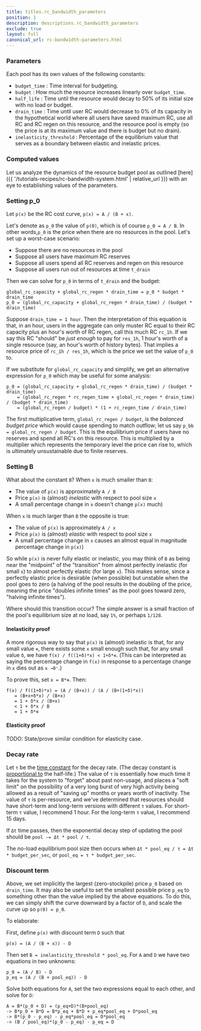 ```yaml
---
title: titles.rc_bandwidth_parameters
position: 1
description: descriptions.rc_bandwidth_parameters
exclude: true
layout: full
canonical_url: rc-bandwidth-parameters.html
---
```


### Parameters

Each pool has its own values of the following constants:

- `budget_time` : Time interval for budgeting.
- `budget` : How much the resource increases linearly over `budget_time`.
- `half_life` : Time until the resource would decay to 50% of its initial size with no load or budget.
- `drain_time` : Time until user RC would decrease to 0% of its capacity in the hypothetical world where all users have saved maximum RC, use all RC and RC regen on this resource, and the resource pool is empty (so the price is at its maximum value and there is budget but no drain).
- `inelasticity_threshold` : Percentage of the equilibrium value that serves as a boundary between elastic and inelastic prices.

### Computed values

Let us analyze the dynamics of the resource budget pool as outlined [here]({{ '/tutorials-recipes/rc-bandwidth-system.html' | relative_url }}) with an eye to establishing values of the parameters.

### Setting p_0

Let `p(x)` be the RC cost curve, `p(x) = A / (B + x)`.

Let's denote as `p_0` the value of `p(0)`, which is of course `p_0 = A / B`.  In other words,`p_0` is the price when there are no resources in the pool.  Let's set up a worst-case scenario:

- Suppose there are no resources in the pool
- Suppose all users have maximum RC reserves
- Suppose all users spend all RC reserves and regen on this resource
- Suppose all users run out of resources at time `t_drain`

Then we can solve for `p_0` in terms of `t_drain` and the budget:

```
global_rc_capacity + global_rc_regen * drain_time = p_0 * budget * drain_time
p_0 = (global_rc_capacity + global_rc_regen * drain_time) / (budget * drain_time)
```

Suppose `drain_time = 1 hour`.  Then the interpretation of this equation is that, in an hour, users in the aggregate can only muster RC equal to their RC capacity plus an hour's worth of RC regen, call this much RC `rc_1h`.  If we say this RC "should" be *just enough* to pay for `res_1h`, 1 hour's worth of a single resource (say, an hour's worth of history bytes).  That implies a resource price of `rc_1h / res_1h`, which is the price we set the value of `p_0` to.

If we substitute for `global_rc_capacity` and simplify, we get an alternative expression for `p_0` which may be useful for some analysis:

```
p_0 = (global_rc_capacity + global_rc_regen * drain_time) / (budget * drain_time)
    = (global_rc_regen * rc_regen_time + global_rc_regen * drain_time) / (budget * drain_time)
    = (global_rc_regen / budget) * (1 + rc_regen_time / drain_time)
```

The first multiplicative term, `global_rc_regen / budget`, is the *balanced budget price* which would cause spending to match outflow; let us say `p_bb = global_rc_regen / budget`.  This is the equilibrium price if users have no reserves and spend all RC's on this resource.  This is multiplied by a multiplier which represents the temporary level the price can rise to, which is ultimately unsustainable due to finite reserves.

### Setting B

What about the constant `B`?  When `x` is much smaller than `B`:

- The value of `p(x)` is approximately `A / B`
- Price `p(x)` is (almost) *inelastic* with respect to pool size `x`
- A small percentage change in `x` doesn't change `p(x)` much)

When `x` is much larger than `B` the opposite is true:

- The value of `p(x)` is approximately `A / x`
- Price `p(x)` is (almost) *elastic* with respect to pool size `x`
- A small percentage change in `x` causes an almost equal in magnitude percentage change in `p(x)`)

So while `p(x)` is never fully elastic or inelastic, you may think of `B` as being near the "midpoint" of the "transition" from almost perfectly inelastic (for small `x`) to almost perfectly elastic (for large `x`).  This makes sense, since a perfectly elastic price is desirable (when possible) but unstable when the pool goes to zero (a halving of the pool results in the doubling of the price, meaning the price "doubles infinite times" as the pool goes toward zero, "halving infinite times").

Where should this transition occur?  The simple answer is a small fraction of the pool's equilibrium size at no load, say `1%`, or perhaps `1/128`.

#### Inelasticity proof

A more rigorous way to say that `p(x)` is (almost) inelastic is that, for any small value `∊`, there exists some `x` small enough such that, for any small value `δ`, we have `f(x) / f((1+δ)*x) < 1+δ*∊`.  (This can be interpreted as saying the percentage change in `f(x)` in response to a percentage change in `x` dies out as `x →0⁺`.)

To prove this, set `x = B*∊`.  Then:

```
f(x) / f((1+δ)*x) = (A / (B+x)) / (A / (B+(1+δ)*x))
   = (B+x+δ*x) / (B+x)
   = 1 + δ*x / (B+x)
   < 1 + δ*x / B
   = 1 + δ*∊
```

#### Elasticity proof

TODO:  State/prove similar condition for elasticity case.

### Decay rate

Let `τ` be the [time constant](https://en.wikipedia.org/wiki/Time_constant) for the decay rate.  (The decay constant is [proportional to](https://en.wikipedia.org/wiki/Time_constant#Exponential_decay) the half-life.)  The value of `τ` is essentially how much time it takes for the system to "forget" about past non-usage, and places a "soft limit" on the possibility of a very long burst of very high activity being allowed as a result of "saving up" months or years worth of inactivity.  The value of `τ` is per-resource, and we've determined that resources should have short-term and long-term versions with different `τ` values.  For short-term `τ` value, I recommend 1 hour.  For the long-term `τ` value, I recommend 15 days.

If `Δt` time passes, then the exponential decay step of updating the pool should be `pool -= Δt * pool / τ`.

The no-load equilibrium pool size then occurs when `Δt * pool_eq / τ = Δt * budget_per_sec`, or `pool_eq = τ * budget_per_sec`.

### Discount term

Above, we set implicitly the largest (zero-stockpile) price `p_0` based on `drain_time`.  It may also be useful to set the smallest possible price `p_eq` to something other than the value implied by the above equations.  To do this, we can simply shift the curve downward by a factor of `D`, and scale the curve up so `p(0) = p_0`.

To elaborate:

First, define `p(x)` with discount term `D` such that

```
p(x) = (A / (B + x)) - D
```

Then set `B = inelasticity_threshold * pool_eq`.  For `A` and `D` we have two equations in two unknowns:

```
p_0 = (A / B) - D
p_eq = (A / (B + pool_eq)) - D
```

Solve both equations for `A`, set the two expressions equal to each other, and solve for `D`:

```
A = B*(p_0 + D) = (p_eq+D)*(B+pool_eq)
-> B*p_0 + B*D = B*p_eq + B*D + p_eq*pool_eq + D*pool_eq
-> B*(p_0 - p_eq) - p_eq*pool_eq = D*pool_eq
-> (B / pool_eq)*(p_0 - p_eq) - p_eq = D
```

